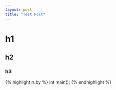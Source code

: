 ```yaml
---
layout: post
title: "Test Post"
---
```


# h1 #
## h2 ##
### h3 ###


{% highlight ruby %}
    int main();
{% endhighlight %}
